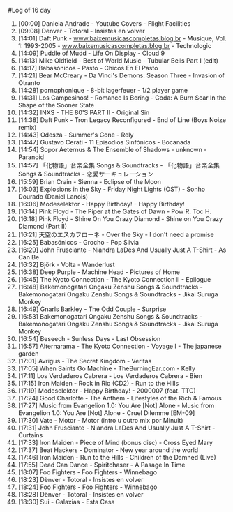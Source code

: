 #Log of 16 day

1. [00:00] Daniela Andrade - Youtube Covers - Flight Facilities
1. [09:08] Dënver - Totoral - Insistes en volver
1. [14:01] Daft Punk - www.baixemusicascompletas.blog.br - Musique, Vol. 1: 1993-2005 - www.baixemusicascompletas.blog.br - Technologic
1. [14:09] Puddle of Mudd - Life On Display - Cloud 9
1. [14:13] Mike Oldfield - Best of World Music - Tubular Bells Part I (edit)
1. [14:17] Babasónicos - Pasto - Chicos En El Pasto
1. [14:21] Bear McCreary - Da Vinci's Demons: Season Three - Invasion of Otranto
1. [14:28] pornophonique - 8-bit lagerfeuer - 1/2 player game
1. [14:31] Los Campesinos! - Romance Is Boring - Coda: A Burn Scar In the Shape of the Sooner State
1. [14:32] INXS - THE 80'S PART II - Original Sin
1. [14:38] Daft Punk - Tron Legacy Reconfigured - End of Line (Boys Noize remix)
1. [14:43] Odesza - Summer's Gone - Rely
1. [14:47] Gustavo Cerati - 11 Episodios Sinfónicos - Bocanada
1. [14:54] Sopor Aeternus & The Ensemble of Shadows - unknown - Paranoid
1. [14:57] 「化物語」音楽全集 Songs & Soundtracks - 「化物語」音楽全集 Songs & Soundtracks - 恋愛サーキュレーション
1. [15:59] Brian Crain - Sienna - Eclipse of the Moon
1. [16:03] Explosions in the Sky - Friday Night Lights (OST) - Sonho Dourado (Daniel Lanois)
1. [16:06] Modeselektor - Happy Birthday! - Happy Birthday!
1. [16:14] Pink Floyd - The Piper at the Gates of Dawn - Pow R. Toc H.
1. [16:18] Pink Floyd - Shine On You Crazy Diamond - Shine on You Crazy Diamond (Part II)
1. [16:21] 天空のエスカフローネ - Over the Sky - I don't need a promise
1. [16:25] Babasónicos - Grocho - Pop Silvia
1. [16:29] John Frusciante - Niandra LaDes And Usually Just A T-Shirt - As Can Be
1. [16:32] Björk - Volta - Wanderlust
1. [16:38] Deep Purple - Machine Head - Pictures of Home
1. [16:45] The Kyoto Connection - The Kyoto Connection II - Epilogue
1. [16:48] Bakemonogatari Ongaku Zenshu Songs & Soundtracks - Bakemonogatari Ongaku Zenshu Songs & Soundtracks - Jikai Suruga Monkey
1. [16:49] Gnarls Barkley - The Odd Couple - Surprise
1. [16:53] Bakemonogatari Ongaku Zenshu Songs & Soundtracks - Bakemonogatari Ongaku Zenshu Songs & Soundtracks - Jikai Suruga Monkey
1. [16:54] Beseech - Sunless Days - Last Obsession
1. [16:57] Alternarama - The Kyoto Connection - Voyage I - The japanese garden
1. [17:01] Avrigus - The Secret Kingdom - Veritas
1. [17:05] When Saints Go Machine - TheBurningEar.com - Kelly
1. [17:11] Los Verdaderos Cabrera - Los Verdaderos Cabrera - Bien
1. [17:15] Iron Maiden - Rock in Rio (CD2) - Run to the Hills
1. [17:19] Modeselektor - Happy Birthday! - 2000007 (feat. TTC)
1. [17:24] Good Charlotte - The Anthem - Lifestyles of the Rich & Famous
1. [17:27] Music from Evangelion 1.0: You Are [Not] Alone - Music from Evangelion 1.0: You Are [Not] Alone - Cruel Dilemme [EM-09]
1. [17:30] Vate - Motor - Motor (intro u outro mix por Minuit)
1. [17:31] John Frusciante - Niandra LaDes And Usually Just A T-Shirt - Curtains
1. [17:33] Iron Maiden - Piece of Mind (bonus disc) - Cross Eyed Mary
1. [17:37] Beat Hackers - Dominator - New year around the world
1. [17:46] Iron Maiden - Run to the Hills - Children of the Damned (Live)
1. [17:55] Dead Can Dance - Spiritchaser - A Pasage In Time
1. [18:07] Foo Fighters - Foo Fighters - Winnebago
1. [18:23] Dënver - Totoral - Insistes en volver
1. [18:24] Foo Fighters - Foo Fighters - Winnebago
1. [18:28] Dënver - Totoral - Insistes en volver
1. [18:30] Sui - Galaxias - Esta Casa
